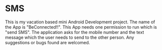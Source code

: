# SMS
This is my vacation based mini Android Development project.
The name of the App is "BeConnected!!".
This App needs one permission to run which is "send SMS".
The application asks for the mobile number and the text message which the user needs to send to the other person.
Any suggestions or bugs found are welcomed.
